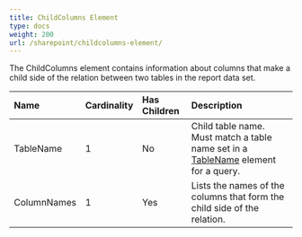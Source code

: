 ```yaml
---
title: ChildColumns Element
type: docs
weight: 200
url: /sharepoint/childcolumns-element/
---
```


The ChildColumns element contains information about columns that make a child side of the relation between two tables in the report data set.

|**Name**|**Cardinality**|**Has Children**|**Description**|
| :- | :- | :- | :- |
|TableName|1|No|Child table name. Must match a table name set in a [TableName](/words/sharepoint/tablenames-element-html/) element for a query.|
|ColumnNames|1|Yes|Lists the names of the columns that form the child side of the relation.|

